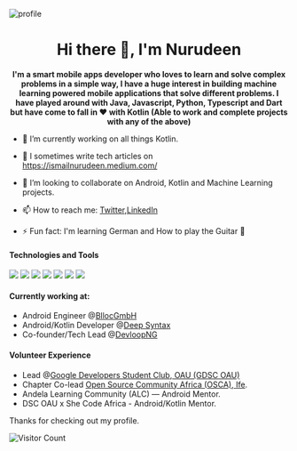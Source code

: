 

<!--
**ismailnurudeen/ismailnurudeen** is a ✨ _special_ ✨ repository because its `README.md` (this file) appears on your GitHub profile.

Here are some ideas to get you started:

- 🔭 I’m currently working on ...
- 🌱 I’m currently learning ...
- 👯 I’m looking to collaborate on ... 
- 🤔 I’m looking for help with ...
- 💬 Ask me about ...
- 📫 How to reach me: ...
- 😄 Pronouns: ...
- ⚡ Fun fact: ...
-->
![profile](http://blogs.quovantis.com/wp-content/uploads/2020/01/kotlin.gif)


<h1 align="center">Hi there 👋, I'm Nurudeen</h1>

<p align="center"><b> I'm a smart mobile apps developer who loves to learn and solve complex problems in a simple way, I have a huge interest in building machine learning powered mobile applications that solve different problems. 
I have played around with Java, Javascript, Python, Typescript and Dart but have come to fall in ♥ with Kotlin (Able to work and complete projects with any of the above) </b></p>

- 🔭 I’m currently working on all things Kotlin. 
- 🌱 I sometimes write tech articles on https://ismailnurudeen.medium.com/
- 👯 I’m looking to collaborate on Android, Kotlin and Machine Learning projects. 

- 📫 How to reach me: [Twitter](https://twitter.com/10xNuru),[LinkedIn](https://www.linkedin.com/in/ismail-nurudeen-03639414b)
- ⚡ Fun fact: I'm learning German and How to play the Guitar 🎸 

#### Technologies and Tools

<p>
<img src="https://img.shields.io/badge/kotlin-%230095D5.svg?&style=for-the-badge&logo=kotlin&logoColor=white"/>
<img src="https://img.shields.io/badge/java-%23ED8B00.svg?&style=for-the-badge&logo=java&logoColor=white"/>
<img src ="https://img.shields.io/badge/android-%2307405e.svg?&style=for-the-badge&logo=android&logoColor=white"/>
<img src="https://img.shields.io/badge/git%20-%23F05033.svg?&style=for-the-badge&logo=git&logoColor=white"/>
<img src="https://img.shields.io/badge/github%20-%23121011.svg?&style=for-the-badge&logo=github&logoColor=white"/>
<img src="https://img.shields.io/badge/firebase%20-%23039BE5.svg?&style=for-the-badge&logo=firebase"/>
<img src ="https://img.shields.io/badge/sqlite-%2307405e.svg?&style=for-the-badge&logo=sqlite&logoColor=white"/>
</p>

#### Currently working at:

- Android Engineer @[BllocGmbH](https://blloc.com)
- Android/Kotlin Developer @[Deep Syntax ](https://deepsyntax.co)
- Co-founder/Tech Lead @[DevloopNG](https://devloop.com.ng)

#### Volunteer Experience
- Lead @[Google Developers Student Club, OAU (GDSC OAU)](https://gdsc.community.dev/obafemi-awolowo-university)
- Chapter Co-lead [Open Source Community Africa (OSCA), Ife](https://oscafrica.org).
- Andela Learning Community (ALC) — Android
Mentor. 
- DSC OAU x She Code Africa - Android/Kotlin Mentor. 


Thanks for checking out my profile.

![Visitor Count](https://profile-counter.glitch.me/ismailnurudeen/count.svg)
